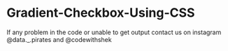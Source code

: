 # Gradient-Checkbox-Using-CSS
If any problem in the code or unable to get output contact us on instagram @data._.pirates and @codewithshek

